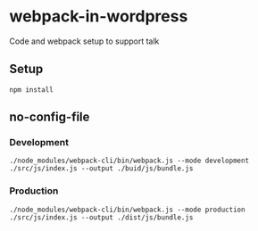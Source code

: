 # webpack-in-wordpress
Code and webpack setup to support talk

## Setup

`npm install`

## no-config-file

### Development
`./node_modules/webpack-cli/bin/webpack.js --mode development ./src/js/index.js --output ./buid/js/bundle.js`

### Production
`./node_modules/webpack-cli/bin/webpack.js --mode production ./src/js/index.js --output ./dist/js/bundle.js`
